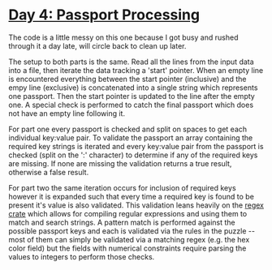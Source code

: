 # [Day 4: Passport Processing](https://adventofcode.com/2020/day/4)

The code is a little messy on this one because I got busy and rushed through it a day late, will circle back to clean up later.

The setup to both parts is the same. Read all the lines from the input data into a file, then iterate the data tracking a 'start' pointer. When an empty line is encountered everything between the start pointer (inclusive) and the empy line (exclusive) is concatenated into a single string which represents one passport. Then the start pointer is updated to the line after the empty one. A special check is performed to catch the final passport which does not have an empty line following it.

For part one every passport is checked and split on spaces to get each individual key:value pair. To validate the passport an array containing the required key strings is iterated and every key:value pair from the passport is checked (split on the ':' character) to determine if any of the required keys are missing. If none are missing the validation returns a true result, otherwise a false result.

For part two the same iteration occurs for inclusion of required keys however it is expanded such that every time a required key is found to be present it's value is also validated. This validation leans heavily on the [regex crate](https://docs.rs/regex/1.4.2/regex/index.html) which allows for compiling regular expressions and using them to match and search strings. A pattern match is performed against the possible passport keys and each is validated via the rules in the puzzle -- most of them can simply be validated via a matching regex (e.g. the hex color field) but the fields with numerical constraints require parsing the values to integers to perform those checks.